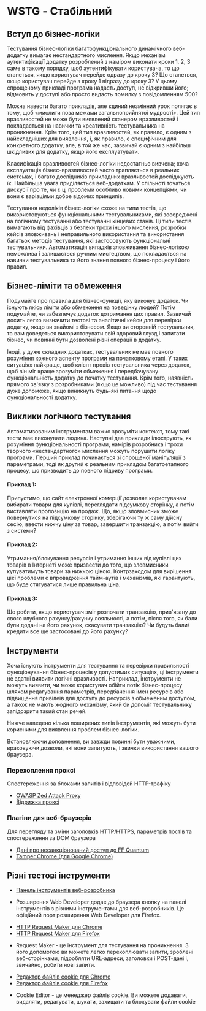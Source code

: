 # WSTG - Стабільний

## Вступ до бізнес-логіки

Тестування бізнес-логіки багатофункціонального динамічного веб-додатку вимагає нестандартного мислення. Якщо механізм аутентифікації додатку розроблений з наміром виконати кроки 1, 2, 3 саме в такому порядку, щоб аутентифікувати користувача, то що станеться, якщо користувач перейде одразу до кроку 3? Що станеться, якщо користувач перейде з кроку 1 відразу до кроку 3? У цьому спрощеному прикладі програма надасть доступ, не відкривши його; відмовить у доступі або просто видасть помилку з повідомленням 500?

Можна навести багато прикладів, але єдиний незмінний урок полягає в тому, щоб «мислити поза межами загальноприйнятої мудрості». Цей тип вразливостей не може бути виявлений сканером вразливостей і покладається на навички та креативність тестувальника на проникнення. Крім того, цей тип вразливостей, як правило, є одним з найскладніших для виявлення, і, як правило, є специфічним для конкретного додатку, але, в той же час, зазвичай є одним з найбільш шкідливих для додатку, якщо його експлуатувати.

Класифікація вразливостей бізнес-логіки недостатньо вивчена; хоча експлуатація бізнес-вразливостей часто трапляється в реальних системах, і багато дослідників прикладних вразливостей досліджують їх. Найбільша увага приділяється веб-додаткам. У спільноті точаться дискусії про те, чи є ці проблеми особливо новими концепціями, чи вони є варіаціями добре відомих принципів.

Тестування недоліків бізнес-логіки схоже на типи тестів, що використовуються функціональними тестувальниками, які зосереджені на логічному тестуванні або тестуванні кінцевих станів. Ці типи тестів вимагають від фахівців з безпеки трохи іншого мислення, розробки кейсів зловживань і неправильного використання та використання багатьох методів тестування, які застосовують функціональні тестувальники. Автоматизація випадків зловживання бізнес-логікою неможлива і залишається ручним мистецтвом, що покладається на навички тестувальника та його знання повного бізнес-процесу і його правил.

## Бізнес-ліміти та обмеження

Подумайте про правила для бізнес-функції, яку виконує додаток. Чи існують якісь ліміти або обмеження на поведінку людей? Потім подумайте, чи забезпечує додаток дотримання цих правил. Зазвичай досить легко визначити тестові та аналітичні кейси для перевірки додатку, якщо ви знайомі з бізнесом. Якщо ви сторонній тестувальник, то вам доведеться використовувати свій здоровий глузд і запитати бізнес, чи повинні бути дозволені різні операції в додатку.

Іноді, у дуже складних додатках, тестувальник не має повного розуміння кожного аспекту програми на початковому етапі. У таких ситуаціях найкраще, щоб клієнт провів тестувальника через додаток, щоб він міг краще зрозуміти обмеження і передбачувану функціональність додатку до початку тестування. Крім того, наявність прямого зв'язку з розробниками (якщо це можливо) під час тестування дуже допоможе, якщо виникнуть будь-які питання щодо функціональності додатку.

## Виклики логічного тестування
Автоматизованим інструментам важко зрозуміти контекст, тому такі тести має виконувати людина. Наступні два приклади ілюструють, як розуміння функціональності програми, намірів розробника і трохи творчого «нестандартного» мислення можуть порушити логіку програми. Перший приклад починається зі спрощеної маніпуляції з параметрами, тоді як другий є реальним прикладом багатоетапного процесу, що призводить до повного підриву програми.

#### Приклад 1:

Припустимо, що сайт електронної комерції дозволяє користувачам вибирати товари для купівлі, переглядати підсумкову сторінку, а потім виставляти пропозицію на продаж. Що, якщо зловмисник зможе повернутися на підсумкову сторінку, зберігаючи ту ж саму дійсну сесію, ввести нижчу ціну за товар, завершити транзакцію, а потім вийти з системи?

#### Приклад 2:

Утримання/блокування ресурсів і утримання інших від купівлі цих товарів в Інтернеті може призвести до того, що зловмисники купуватимуть товари за нижчою ціною. Контрзаходом для вирішення цієї проблеми є впровадження тайм-аутів і механізмів, які гарантують, що буде стягуватися лише правильна ціна.

#### Приклад 3:

Що робити, якщо користувач зміг розпочати транзакцію, прив'язану до свого клубного рахунку/рахунку лояльності, а потім, після того, як бали були додані на його рахунок, скасувати транзакцію? Чи будуть бали/кредити все ще застосовані до його рахунку?

## Інструменти

Хоча існують інструменти для тестування та перевірки правильності функціонування бізнес-процесів у допустимих ситуаціях, ці інструменти не здатні виявити логічні вразливості. Наприклад, інструменти не можуть виявити, чи може користувач обійти потік бізнес-процесу шляхом редагування параметрів, передбачення імен ресурсів або підвищення привілеїв для доступу до ресурсів з обмеженим доступом, а також не мають жодного механізму, який би допоміг тестувальнику запідозрити такий стан речей.

Нижче наведено кілька поширених типів інструментів, які можуть бути корисними для виявлення проблем бізнес-логіки.

Встановлюючи доповнення, ви завжди повинні бути уважними, враховуючи дозволи, які вони запитують, і звички використання вашого браузера.

### Перехоплення проксі

Спостереження за блоками запитів і відповідей HTTP-трафіку
- [OWASP Zed Attack Proxy](https://www.zaproxy.org/)
- [Відрижка проксі](https://portswigger.net/burp)

### Плагіни для веб-браузерів

Для перегляду та зміни заголовків HTTP/HTTPS, параметрів постів та спостереження за DOM браузера
- [Дані про несанкціонований доступ до FF Quantum](https://addons.mozilla.org/en-US/firefox/addon/tamper-data-for-ff-quantum/)
- [Tamper Chrome (для Google Chrome)](https://chromewebstore.google.com/detail/tamper-chrome-extension/hifhgpdkfodlpnlmlnmhchnkepplebkb)

## Різні тестові інструменти
- [Панель інструментів веб-розробника](https://chromewebstore.google.com/detail/web-developer/bfbameneiokkgbdmiekhjnmfkcnldhhm)
* Розширення Web Developer додає до браузера кнопку на панелі інструментів з різними інструментами для веб-розробників. Це офіційний порт розширення Web Developer для Firefox.
- [HTTP Request Maker для Chrome](https://chromewebstore.google.com/detail/request-maker/kajfghlhfkcocafkcjlajldicbikpgnp)
- [HTTP Request Maker для Firefox](https://addons.mozilla.org/en-US/firefox/addon/http-request-maker/)
* Request Maker - це інструмент для тестування на проникнення. З його допомогою ви можете легко перехоплювати запити, зроблені веб-сторінками, підробляти URL-адреси, заголовки і POST-дані і, звичайно, робити нові запити.
- [Редактор файлів cookie для Chrome](https://chromewebstore.google.com/detail/fngmhnnpilhplaeedifhccceomclgfbg)
- [Редактор файлів cookie для Firefox](https://addons.mozilla.org/en-US/firefox/addon/cookie-editor/)
* Cookie Editor - це менеджер файлів cookie. Ви можете додавати, видаляти, редагувати, шукати, захищати та блокувати файли cookie




